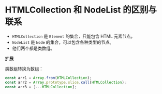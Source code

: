 # HTMLCollection 和 NodeList 的区别与联系

- `HTMLCollection` 是 `Element` 的集合，只能包含 HTML 元素节点。
- `NodeList` 是 `Node` 的集合，可以包含各种类型的节点。
- 他们两个都是类数组。

**扩展**

类数组转换为数组：

```javascript
const arr1 = Array.from(HTMLCollection);
const arr2 = Array.prototype.slice.call(HTMLCollection);
const arr3 = [...HTMLCollection];
```